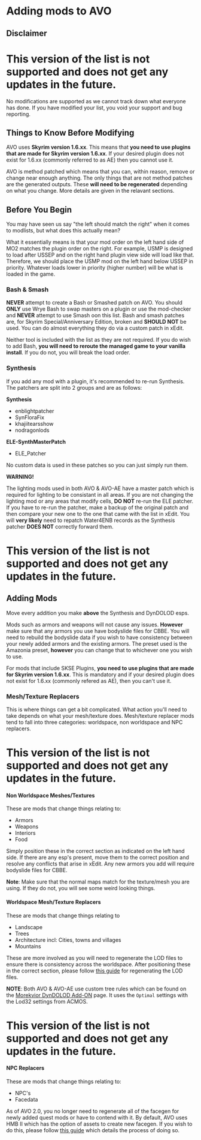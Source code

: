# Adding mods to AVO

## Disclaimer

# This version of the list is not supported and does not get any updates in the future. 

No modifications are supported as we cannot track down what everyone has done. If you have modified your list, you void your support and bug reporting.

## Things to Know Before Modifying

AVO uses **Skyrim version 1.6.xx**. This means that **you need to use plugins that are made for Skyrim version 1.6.xx**. If your desired plugin does not exist for 1.6.xx (commonly referred to as AE) then you cannot use it.

AVO is method patched which means that you can, within reason, remove or change near enough anything. The only things that are not method patches are the generated outputs. These **will need to be regenerated** depending on what you change. More details are given in the relavant sections.

## Before You Begin

You may have seen us say "the left should match the right" when it comes to modlists, but what does this actually mean?

What it essentially means is that your mod order on the left hand side of MO2 matches the plugin order on the right. For example, USMP is designed to load after USSEP and on the right hand plugin view side will load like that. Therefore, we should place the USMP mod on the left hand below USSEP in priority. Whatever loads lower in priority (higher number) will be what is loaded in the game.

### Bash & Smash

**NEVER** attempt to create a Bash or Smashed patch on AVO. You should **ONLY** use Wrye Bash to swap masters on a plugin or use the mod-checker and **NEVER** attempt to use Smash oon this list. Bash and smash patches are, for Skyrim Special/Anniversary Edition, broken and **SHOULD NOT** be used. You can do almost everything they do via a custom patch in xEdit.

Neither tool is included with the list as they are not required. If you do wish to add Bash, **you will need to reroute the managed game to your vanilla install**. If you do not, you will break the load order.

### Synthesis

If you add any mod with a plugin, it's recommended to re-run Synthesis. The patchers are split into 2 groups and are as follows:

__Synthesis__
- enblightpatcher
- SynFloraFix
- khajiitearsshow
- nodragonlods

__ELE-SynthMasterPatch__
- ELE_Patcher

No custom data is used in these patches so you can just simply run them.

**WARNING!**

The lighting mods used in both AVO & AVO-AE have a master patch which is required for lighting to be consistant in all areas. If you are not changing the lighting mod or any areas that modify cells, **DO NOT** re-run the ELE patcher. If you have to re-run the patcher, make a backup of the original patch and then compare your new one to the one that came with the list in xEdit. You will **very likely** need to repatch Water4ENB records as the Synthesis patcher **DOES NOT** correctly forward them.

# This version of the list is not supported and does not get any updates in the future. 

## Adding Mods

Move every addition you make **above** the Synthesis and DynDOLOD esps.

Mods such as armors and weapons will not cause any issues. **However** make sure that any armors you use have bodyslide files for CBBE. You will need to rebuild the bodyslide data if you wish to have consistency between your newly added armors and the existing armors. The preset used is the Amazonia preset, **however** you can change that to whichever one you wish to use.

For mods that include SKSE Plugins, **you need to use plugins that are made for Skyrim version 1.6.xx**. This is mandatory and if your desired plugin does not exist for 1.6.xx (commonly refered as AE), then you can't use it.

### Mesh/Texture Replacers

This is where things can get a bit complicated. What action you'll need to take depends on what your mesh/texture does. Mesh/texture replacer mods tend to fall into three categories: worldspace, non worldspace and NPC replacers. 

# This version of the list is not supported and does not get any updates in the future. 

#### Non Worldspace Meshes/Textures

These are mods that change things relating to: 
- Armors
- Weapons
- Interiors
- Food

Simply position these in the correct section as indicated on the left hand side. If there are any esp's present, move them to the correct position and resolve any conflicts that arise in xEdit. Any new armors you add will require bodyslide files for CBBE.

**Note**: Make sure that the normal maps match for the texture/mesh you are using. If they do not, you will see some weird looking things.

#### Worldspace Mesh/Texture Replacers

These are mods that change things relating to
- Landscape
- Trees
- Architecture incl: Cities, towns and villages
- Mountains

These are more involved as you will need to regenerate the LOD files to ensure there is consistency across the worldspace. After positioning these in the correct section, please follow [this guide](https://github.com/The-Animonculory/Modding-Resources/blob/main/DynDOLOD.md) for regenerating the LOD files.

**NOTE**: Both AVO & AVO-AE use custom tree rules which can be found on the [Morekvior DynDOLOD Add-ON](https://www.nexusmods.com/skyrimspecialedition/mods/54141) page. It uses the `Optimal` settings with the Lod32 settings from ACMOS.

# This version of the list is not supported and does not get any updates in the future. 

#### NPC Replacers

These are mods that change things relating to:
- NPC's
- Facedata

As of AVO 2.0, you no longer need to regenerate all of the facegen for newly added quest mods or have to contend with it. By default, AVO uses HMB II which has the option of assets to create new facegen. If you wish to do this, please follow [this guide](https://github.com/The-Animonculory/Modding-Resources/blob/main/Regenerating%20Faces%20in%20the%20Creation%20Kit.md) which details the process of doing so.
